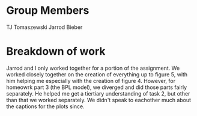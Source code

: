 # Group Members
TJ Tomaszewski
Jarrod Bieber
# Breakdown of work
Jarrod and I only worked together for a portion of the assignment. We worked closely together on the creation of everything up to figure 5, with him helping me especially with the creation of figure 4. 
However, for homeowrk part 3 (the BPL model), we diverged and did those parts fairly separately. He helped me get a tiertiary understanding of task 2, but other than that we worked separately. We didn't speak to eachother much about the captions for the plots since. 
